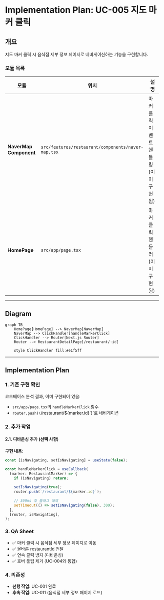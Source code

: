 # Implementation Plan: UC-005 지도 마커 클릭

## 개요

지도 마커 클릭 시 음식점 세부 정보 페이지로 네비게이션하는 기능을 구현합니다.

### 모듈 목록

| 모듈 | 위치 | 설명 |
|------|------|------|
| **NaverMap Component** | `src/features/restaurant/components/naver-map.tsx` | 마커 클릭 이벤트 핸들링 (이미 구현됨) |
| **HomePage** | `src/app/page.tsx` | 마커 클릭 핸들러 (이미 구현됨) |

---

## Diagram

```mermaid
graph TB
    HomePage[HomePage] --> NaverMap[NaverMap]
    NaverMap --> ClickHandler[handleMarkerClick]
    ClickHandler --> Router[Next.js Router]
    Router --> RestaurantDetailPage[/restaurant/:id]

    style ClickHandler fill:#e1f5ff
```

---

## Implementation Plan

### 1. 기존 구현 확인

코드베이스 분석 결과, 이미 구현되어 있음:
- `src/app/page.tsx`의 `handleMarkerClick` 함수
- `router.push(\`/restaurant/${marker.id}\`)`로 네비게이션

### 2. 추가 작업

#### 2.1. 디바운싱 추가 (선택 사항)

**구현 내용**:
```typescript
const [isNavigating, setIsNavigating] = useState(false);

const handleMarkerClick = useCallback(
  (marker: RestaurantMarker) => {
    if (isNavigating) return;
    
    setIsNavigating(true);
    router.push(`/restaurant/${marker.id}`);
    
    // 300ms 후 플래그 해제
    setTimeout(() => setIsNavigating(false), 300);
  },
  [router, isNavigating],
);
```

### 3. QA Sheet

- ✅ 마커 클릭 시 음식점 세부 정보 페이지로 이동
- ✅ 올바른 restaurantId 전달
- ✅ 연속 클릭 방지 (디바운싱)
- ✅ 호버 툴팁 제거 (UC-004와 통합)

### 4. 의존성

- **선행 작업**: UC-001 완료
- **후속 작업**: UC-011 (음식점 세부 정보 페이지 로드)

